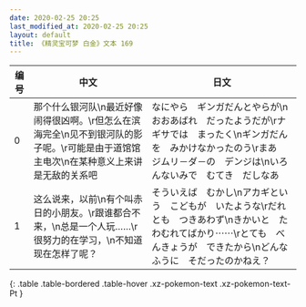 ```yaml
---
date: 2020-02-25 20:25
last_modified_at: 2020-02-25 20:25
layout: default
title: 《精灵宝可梦 白金》文本 169
---
```

| 编号 | 中文 | 日文 |
| ---- | ---- | ---- |
| 0 | 那个什么银河队\n最近好像闹得很凶啊。\r但怎么在滨海完全\n见不到银河队的影子呢。\r可能是由于道馆馆主电次\n在某种意义上来讲是无敌的关系吧 | なにやら　ギンガだんとやらが\nおおあばれ　だったようだが\rナギサでは　まったく\nギンガだんを　みかけなかったのう\rまあ　ジムリ－ダ－の　デンジは\nいろんないみで　むてき　だしなあ |
| 1 | 这么说来，以前\n有个叫赤日的小朋友。\r跟谁都合不来，\n总是一个人玩……\r很努力的在学习，\n不知道现在怎样了呢？ | そういえば　むかし\nアカギという　こどもが　いたような\rだれとも　つきあわず\nきかいと　たわむれてばかり⋯⋯\rとても　べんきょうが　できたから\nどんなふうに　そだったのかねえ？ |
{: .table .table-bordered .table-hover .xz-pokemon-text .xz-pokemon-text-Pt }